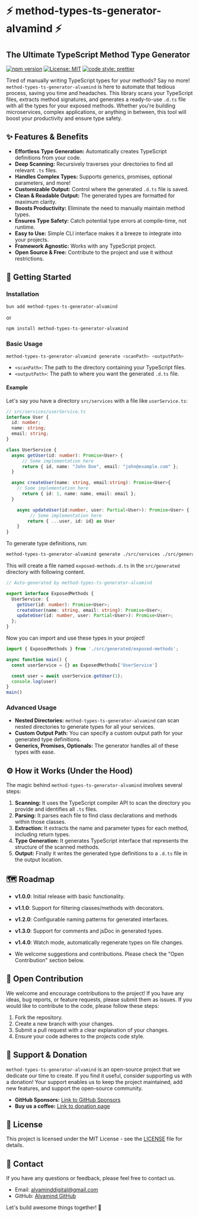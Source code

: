 # ⚡️ method-types-ts-generator-alvamind ⚡️

## The Ultimate TypeScript Method Type Generator

[![npm version](https://badge.fury.io/js/method-types-ts-generator-alvamind.svg)](https://badge.fury.io/js/method-types-ts-generator-alvamind)
[![License: MIT](https://img.shields.io/badge/License-MIT-yellow.svg)](https://opensource.org/licenses/MIT)
[![code style: prettier](https://img.shields.io/badge/code_style-prettier-ff69b4.svg?style=flat-square)](https://github.com/prettier/prettier)

Tired of manually writing TypeScript types for your methods? Say no more! `method-types-ts-generator-alvamind` is here to automate that tedious process, saving you time and headaches. This library scans your TypeScript files, extracts method signatures, and generates a ready-to-use `.d.ts` file with all the types for your exposed methods. Whether you're building microservices, complex applications, or anything in between, this tool will boost your productivity and ensure type safety.

## ✨ Features & Benefits

*   **Effortless Type Generation:** Automatically creates TypeScript definitions from your code.
*   **Deep Scanning:** Recursively traverses your directories to find all relevant `.ts` files.
*   **Handles Complex Types:** Supports generics, promises, optional parameters, and more!
*   **Customizable Output:** Control where the generated `.d.ts` file is saved.
*   **Clean & Readable Output:** The generated types are formatted for maximum clarity.
*   **Boosts Productivity:** Eliminate the need to manually maintain method types.
*   **Ensures Type Safety:** Catch potential type errors at compile-time, not runtime.
*   **Easy to Use:** Simple CLI interface makes it a breeze to integrate into your projects.
*   **Framework Agnostic:** Works with any TypeScript project.
*   **Open Source & Free:** Contribute to the project and use it without restrictions.

## 🚀 Getting Started

### Installation

```bash
bun add method-types-ts-generator-alvamind
```

or

```bash
npm install method-types-ts-generator-alvamind
```

### Basic Usage

```bash
method-types-ts-generator-alvamind generate <scanPath> <outputPath>
```

*   `<scanPath>`: The path to the directory containing your TypeScript files.
*   `<outputPath>`: The path to where you want the generated `.d.ts` file.

#### Example

Let's say you have a directory `src/services` with a file like `userService.ts`:

```typescript
// src/services/userService.ts
interface User {
  id: number;
  name: string;
  email: string;
}

class UserService {
  async getUser(id: number): Promise<User> {
      // Some implementation here
      return { id, name: "John Doe", email: "john@example.com" };
  }

  async createUser(name: string, email:string): Promise<User>{
    // Some implementation here
      return { id: 1, name: name, email: email };
  }

    async updateUser(id:number, user: Partial<User>): Promise<User> {
         // Some implementation here
        return { ...user, id: id} as User
    }
}
```

To generate type definitions, run:

```bash
method-types-ts-generator-alvamind generate ./src/services ./src/generated/exposed-methods.d.ts
```

This will create a file named `exposed-methods.d.ts` in the `src/generated` directory with following content.

```typescript
// Auto-generated by method-types-ts-generator-alvamind

export interface ExposedMethods {
  UserService: {
    getUser(id: number): Promise<User>;
    createUser(name: string, email: string): Promise<User>;
    updateUser(id: number, user: Partial<User>): Promise<User>;
  };
}

```

Now you can import and use these types in your project!

```typescript
import { ExposedMethods } from './src/generated/exposed-methods';

async function main() {
  const userService = {} as ExposedMethods['UserService']

  const user = await userService.getUser(1);
  console.log(user)
}
main()
```

### Advanced Usage

*   **Nested Directories:** `method-types-ts-generator-alvamind` can scan nested directories to generate types for all your services.
*   **Custom Output Path:** You can specify a custom output path for your generated type definitions.
*  **Generics, Promises, Optionals:** The generator handles all of these types with ease.

## ⚙️ How it Works (Under the Hood)

The magic behind `method-types-ts-generator-alvamind` involves several steps:

1.  **Scanning:** It uses the TypeScript compiler API to scan the directory you provide and identifies all `.ts` files.
2.  **Parsing:** It parses each file to find class declarations and methods within those classes.
3.  **Extraction:** It extracts the name and parameter types for each method, including return types.
4.  **Type Generation:** It generates TypeScript interface that represents the structure of the scanned methods.
5. **Output:** Finally it writes the generated type definitions to a `.d.ts` file in the output location.

## 🗺️ Roadmap

*   **v1.0.0**: Initial release with basic functionality.
*   **v1.1.0**: Support for filtering classes/methods with decorators.
*   **v1.2.0**: Configurable naming patterns for generated interfaces.
*   **v1.3.0**: Support for comments and jsDoc in generated types.
*   **v1.4.0**: Watch mode, automatically regenerate types on file changes.

   * We welcome suggestions and contributions. Please check the "Open Contribution" section below.

## 🤝 Open Contribution

We welcome and encourage contributions to the project! If you have any ideas, bug reports, or feature requests, please submit them as issues. If you would like to contribute to the code, please follow these steps:

1.  Fork the repository.
2.  Create a new branch with your changes.
3.  Submit a pull request with a clear explanation of your changes.
4.  Ensure your code adheres to the projects code style.

## 💖 Support & Donation

`method-types-ts-generator-alvamind` is an open-source project that we dedicate our time to create. If you find it useful, consider supporting us with a donation! Your support enables us to keep the project maintained, add new features, and support the open-source community.

*   **GitHub Sponsors:** [Link to GitHub Sponsors](https://github.com/sponsors/alvamind)
*   **Buy us a coffee:** [Link to donation page](https://www.buymeacoffee.com/alvamind)

## 📜 License

This project is licensed under the MIT License - see the [LICENSE](LICENSE) file for details.

## 📧 Contact

If you have any questions or feedback, please feel free to contact us.

*   Email: [alvaminddigital@gmail.com](mailto:alvaminddigital@gmail.com)
*   GitHub: [Alvamind GitHub](https://github.com/alvamind)

Let's build awesome things together! 🚀
